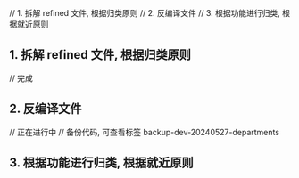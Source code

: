 // 1. 拆解 refined 文件, 根据归类原则
// 2. 反编译文件
// 3. 根据功能进行归类, 根据就近原则

## 1. 拆解 refined 文件, 根据归类原则
// 完成
## 2. 反编译文件
// 正在进行中
// 备份代码, 可查看标签 backup-dev-20240527-departments
## 3. 根据功能进行归类, 根据就近原则
